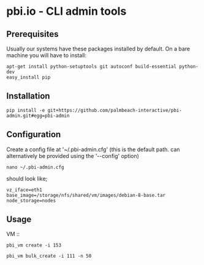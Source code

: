 pbi.io - CLI admin tools
========================



Prerequisites
-------------

Usually our systems have these packages installed by default. On a bare machine you will have to install:

    apt-get install python-setuptools git autoconf build-essential python-dev
    easy_install pip


Installation
------------

    pip install -e git+https://github.com/palmbeach-interactive/pbi-admin.git#egg=pbi-admin

Configuration
-------------

Create a config file at '~/.pbi-admin.cfg' (this is the default path. can alternatively be provided using the '--config' option)

    nano ~/.pbi-admin.cfg

should look like;

    vz_iface=eth1
    base_image=/storage/nfs/shared/vm/images/debian-8-base.tar
    node_storage=nodes



Usage
-----

VM
::

    pbi_vm create -i 153

    pbi_vm bulk_create -i 111 -n 50
